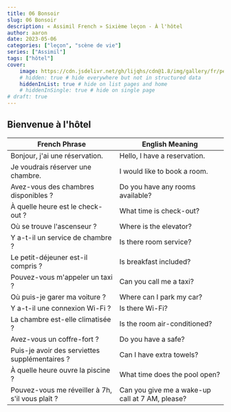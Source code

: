 ```yaml
---
title: 06 Bonsoir
slug: 06 Bonsoir
description: « Assimil French » Sixième leçon - À l'hôtel
author: aaron
date: 2023-05-06
categories: ["leçon", "scène de vie"]
series: ["Assimil"]
tags: ["hôtel"]
cover: 
    image: https://cdn.jsdelivr.net/gh/lijqhs/cdn@1.8/img/gallery/fr/pedro-lastra-XlSgaYMWsZ8-unsplash.jpg
    # hidden: true # hide everywhere but not in structured data
    hiddenInList: true # hide on list pages and home
    # hiddenInSingle: true # hide on single page
# draft: true
---
```


## Bienvenue à l'hôtel

| French Phrase | English Meaning |
|---------------|-----------------|
| Bonjour, j'ai une réservation. | Hello, I have a reservation. |
| Je voudrais réserver une chambre. | I would like to book a room. |
| Avez-vous des chambres disponibles ? | Do you have any rooms available? |
| À quelle heure est le check-out ? | What time is check-out? |
| Où se trouve l'ascenseur ? | Where is the elevator? |
| Y a-t-il un service de chambre ? | Is there room service? |
| Le petit-déjeuner est-il compris ? | Is breakfast included? |
| Pouvez-vous m'appeler un taxi ? | Can you call me a taxi? |
| Où puis-je garer ma voiture ? | Where can I park my car? |
| Y a-t-il une connexion Wi-Fi ? | Is there Wi-Fi? |
| La chambre est-elle climatisée ? | Is the room air-conditioned? |
| Avez-vous un coffre-fort ? | Do you have a safe? |
| Puis-je avoir des serviettes supplémentaires ? | Can I have extra towels? |
| À quelle heure ouvre la piscine ? | What time does the pool open? |
| Pouvez-vous me réveiller à 7h, s'il vous plaît ? | Can you give me a wake-up call at 7 AM, please? |
